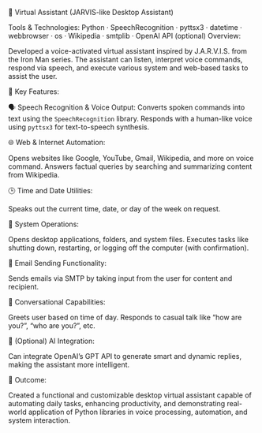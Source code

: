 🤖 Virtual Assistant (JARVIS-like Desktop Assistant)

Tools & Technologies: Python · SpeechRecognition · pyttsx3 · datetime · webbrowser · os · Wikipedia · smtplib · OpenAI API (optional)
Overview:

Developed a voice-activated virtual assistant inspired by J.A.R.V.I.S. from the Iron Man series. The assistant can listen, interpret voice commands, respond via speech, and execute various system and web-based tasks to assist the user.

 🔑 Key Features:
 
 🗣️ Speech Recognition & Voice Output:
   Converts spoken commands into text using the `SpeechRecognition` library.
   Responds with a human-like voice using `pyttsx3` for text-to-speech synthesis.

 🌐 Web & Internet Automation:
 
   Opens websites like Google, YouTube, Gmail, Wikipedia, and more on voice command.
   Answers factual queries by searching and summarizing content from Wikipedia.

 🕒 Time and Date Utilities:
 
   Speaks out the current time, date, or day of the week on request.

 📂 System Operations:
 
   Opens desktop applications, folders, and system files.
   Executes tasks like shutting down, restarting, or logging off the computer (with confirmation).

 📧 Email Sending Functionality:
 
   Sends emails via SMTP by taking input from the user for content and recipient.

 💬 Conversational Capabilities:
 
   Greets user based on time of day.
   Responds to casual talk like “how are you?”, “who are you?”, etc.

 🧠 (Optional) AI Integration:
 
   Can integrate OpenAI’s GPT API to generate smart and dynamic replies, making the assistant more intelligent.

 🎯 Outcome:
 
Created a functional and customizable desktop virtual assistant capable of automating daily tasks, enhancing productivity, and demonstrating real-world application of Python libraries in voice processing, automation, and system interaction.



